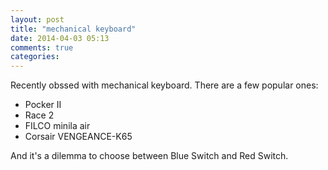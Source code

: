 ```yaml
---
layout: post
title: "mechanical keyboard"
date: 2014-04-03 05:13
comments: true
categories: 
---
```


Recently obssed with mechanical keyboard. There are a few popular ones:

* Pocker II
* Race 2
* FILCO minila air
* Corsair VENGEANCE-K65

And it's a dilemma to choose between Blue Switch and Red Switch.
